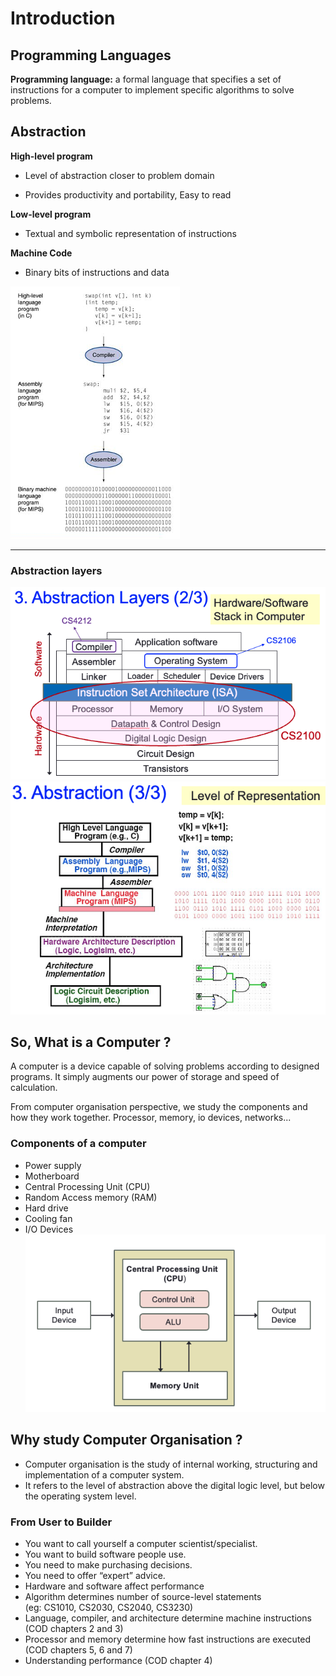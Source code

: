 # Introduction

## Programming Languages

**Programming language:** a formal language that specifies a set of instructions for a computer to implement specific algorithms to solve problems.

## Abstraction

**High-level program**

- Level of abstraction closer to problem domain

- Provides productivity and portability, Easy to read

**Low-level program**

- Textual and symbolic representation of instructions

**Machine Code**

- Binary bits of instructions and data

![300](../Attachments/Abstraction.png)



---

### Abstraction layers

![c|500](../Attachments/Abstraction%20Layers.png)
![c|500](../Attachments/Level%20of%20Representation.png)

## So, What is a Computer ?

A computer is a device capable of solving problems according to designed programs. It simply augments our power of storage and speed of calculation.

From computer organisation perspective, we study the components and how they work together. Processor, memory, io devices, networks...

### Components of a computer

- Power supply
- Motherboard
- Central Processing Unit (CPU)
- Random Access memory (RAM)
- Hard drive 
- Cooling fan
- I/O Devices
![c|300](../Attachments/Computer%20Components.png)

## Why study Computer Organisation ?

- Computer organisation is the study of internal working, structuring and implementation of a computer system.
- It refers to the level of abstraction above the digital logic level, but below the operating system level.

### From User to Builder

- You want to call yourself a computer scientist/specialist.
- You want to build software people use.
- You need to make purchasing decisions.
- You need to offer “expert” advice.
- Hardware and software affect performance
- Algorithm determines number of source-level statements  
  (eg: CS1010, CS2030, CS2040, CS3230)
- Language, compiler, and architecture determine machine instructions 
  (COD chapters 2 and 3)
- Processor and memory determine how fast instructions are executed 
  (COD chapters 5, 6 and 7)
- Understanding performance (COD chapter 4)

